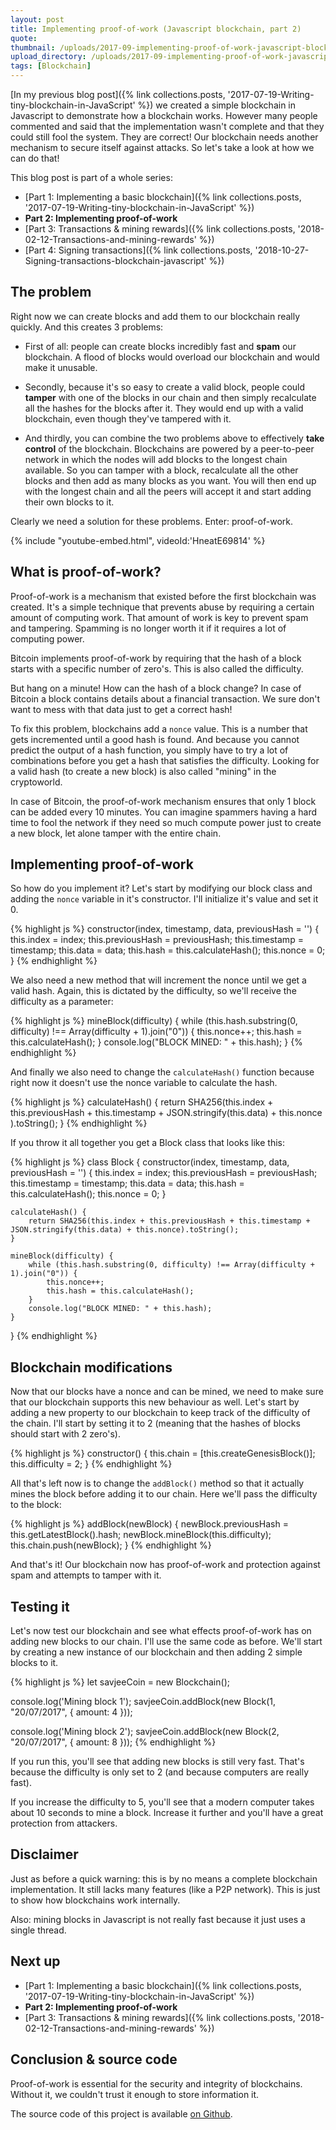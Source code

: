 ```yaml
---
layout: post
title: Implementing proof-of-work (Javascript blockchain, part 2)
quote:
thumbnail: /uploads/2017-09-implementing-proof-of-work-javascript-blockchain/poster-750.jpg
upload_directory: /uploads/2017-09-implementing-proof-of-work-javascript-blockchain
tags: [Blockchain]
---
```


[In my previous blog post]({% link collections.posts, '2017-07-19-Writing-tiny-blockchain-in-JavaScript' %}) we created a simple blockchain in Javascript to demonstrate how a blockchain works. However many people commented and said that the implementation wasn't complete and that they could still fool the system. They are correct! Our blockchain needs another mechanism to secure itself against attacks. So let's take a look at how we can do that!

<!--more-->

This blog post is part of a whole series:

* [Part 1: Implementing a basic blockchain]({% link collections.posts, '2017-07-19-Writing-tiny-blockchain-in-JavaScript' %})
* **Part 2: Implementing proof-of-work**
* [Part 3: Transactions & mining rewards]({% link collections.posts, '2018-02-12-Transactions-and-mining-rewards' %})
* [Part 4: Signing transactions]({% link collections.posts, '2018-10-27-Signing-transactions-blockchain-javascript' %})

## The problem
Right now we can create blocks and add them to our blockchain really quickly. And this creates 3 problems:

* First of all: people can create blocks incredibly fast and **spam** our blockchain. A flood of blocks would overload our blockchain and would make it unusable.

* Secondly, because it's so easy to create a valid block, people could **tamper** with one of the blocks in our chain and then simply recalculate all the hashes for the blocks after it. They would end up with a valid blockchain, even though they've tampered with it.

* And thirdly, you can combine the two problems above to effectively **take control** of the blockchain. Blockchains are powered by a peer-to-peer network in which the nodes will add blocks to the longest chain available. So you can tamper with a block, recalculate all the other blocks and then add as many blocks as you want. You will then end up with the longest chain and all the peers will accept it and start adding their own blocks to it.

Clearly we need a solution for these problems. Enter: proof-of-work.

{% include "youtube-embed.html", videoId:'HneatE69814' %}


## What is proof-of-work?
Proof-of-work is a mechanism that existed before the first blockchain was created. It's a simple technique that prevents abuse by requiring a certain amount of computing work. That amount of work is key to prevent spam and tampering. Spamming is no longer worth it if it requires a lot of computing power.

Bitcoin implements proof-of-work by requiring that the hash of a block starts with a specific number of zero's. This is also called the difficulty.

But hang on a minute! How can the hash of a block change? In case of Bitcoin a block contains details about a financial transaction. We sure don't want to mess with that data just to get a correct hash!

To fix this problem, blockchains add a ``nonce`` value. This is a number that gets incremented until a good hash is found. And because you cannot predict the output of a hash function, you simply have to try a lot of combinations before you get a hash that satisfies the difficulty. Looking for a valid hash (to create a new block) is also called "mining" in the cryptoworld.

In case of Bitcoin, the proof-of-work mechanism ensures that only 1 block can be added every 10 minutes. You can imagine spammers having a hard time to fool the network if they need so much compute power just to create a new block, let alone tamper with the entire chain.

## Implementing proof-of-work
So how do you implement it? Let's start by modifying our block class and adding the ``nonce`` variable in it's constructor. I'll initialize it's value and set it 0.

{% highlight js %}
constructor(index, timestamp, data, previousHash = '') {
	this.index = index;
	this.previousHash = previousHash;
	this.timestamp = timestamp;
	this.data = data;
	this.hash = this.calculateHash();
	this.nonce = 0;
}
{% endhighlight %}


We also need a new method that will increment the nonce until we get a valid hash. Again, this is dictated by the difficulty, so we'll receive the difficulty as a parameter:

{% highlight js %}
mineBlock(difficulty) {
	while (this.hash.substring(0, difficulty) !== Array(difficulty + 1).join("0")) {
		this.nonce++;
		this.hash = this.calculateHash();
	}
	console.log("BLOCK MINED: " + this.hash);
}
{% endhighlight %}


And finally we also need to change the ``calculateHash()`` function because right now it doesn't use the nonce variable to calculate the hash.

{% highlight js %}
calculateHash() {
	return SHA256(this.index +
		this.previousHash +
		this.timestamp +
		JSON.stringify(this.data) +
		this.nonce
	).toString();
}
{% endhighlight %}

If you throw it all together you get a Block class that looks like this:

{% highlight js %}
class Block {
	constructor(index, timestamp, data, previousHash = '') {
		this.index = index;
		this.previousHash = previousHash;
		this.timestamp = timestamp;
		this.data = data;
		this.hash = this.calculateHash();
		this.nonce = 0;
	}

	calculateHash() {
		return SHA256(this.index + this.previousHash + this.timestamp + JSON.stringify(this.data) + this.nonce).toString();
	}

	mineBlock(difficulty) {
		while (this.hash.substring(0, difficulty) !== Array(difficulty + 1).join("0")) {
			this.nonce++;
			this.hash = this.calculateHash();
		}
		console.log("BLOCK MINED: " + this.hash);
	}
}
{% endhighlight %}


## Blockchain modifications
Now that our blocks have a nonce and can be mined, we need to make sure that our blockchain supports this new behaviour as well. Let's start by adding a new property to our blockchain to keep track of the difficulty of the chain. I'll start by setting it to 2 (meaning that the hashes of blocks should start with 2 zero's).

{% highlight js %}
constructor() {
	this.chain = [this.createGenesisBlock()];
	this.difficulty = 2;
}
{% endhighlight %}

All that's left now is to change the ``addBlock()`` method so that it actually mines the block before adding it to our chain. Here we'll pass the difficulty to the block:

{% highlight js %}
addBlock(newBlock) {
	newBlock.previousHash = this.getLatestBlock().hash;
	newBlock.mineBlock(this.difficulty);
	this.chain.push(newBlock);
}
{% endhighlight %}

And that's it! Our blockchain now has proof-of-work and protection against spam and attempts to tamper with it.


## Testing it
Let's now test our blockchain and see what effects proof-of-work has on adding new blocks to our chain. I'll use the same code as before. We'll start by creating a new instance of our blockchain and then adding 2 simple blocks to it.

{% highlight js %}
let savjeeCoin = new Blockchain();

console.log('Mining block 1');
savjeeCoin.addBlock(new Block(1, "20/07/2017", { amount: 4 }));

console.log('Mining block 2');
savjeeCoin.addBlock(new Block(2, "20/07/2017", { amount: 8 }));
{% endhighlight %}

If you run this, you'll see that adding new blocks is still very fast. That's because the difficulty is only set to 2 (and because computers are really fast).

If you increase the difficulty to 5, you'll see that a modern computer takes about 10 seconds to mine a block. Increase it further and you'll have a great protection from attackers.

## Disclaimer
Just as before a quick warning: this is by no means a complete blockchain implementation. It still lacks many features (like a P2P network). This is just to show how blockchains work internally.

Also: mining blocks in Javascript is not really fast because it just uses a single thread.

## Next up
* [Part 1: Implementing a basic blockchain]({% link collections.posts, '2017-07-19-Writing-tiny-blockchain-in-JavaScript' %})
* **Part 2: Implementing proof-of-work**
* [Part 3: Transactions & mining rewards]({% link collections.posts, '2018-02-12-Transactions-and-mining-rewards' %})

## Conclusion & source code
Proof-of-work is essential for the security and integrity of blockchains. Without it, we couldn't trust it enough to store information it.

The source code of this project is available [on Github](https://github.com/SavjeeTutorials/SavjeeCoin).
